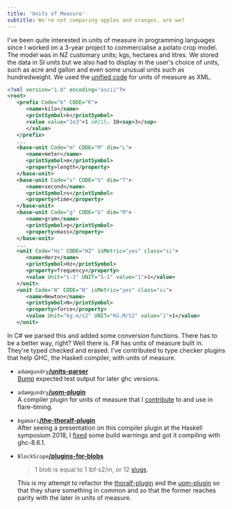 ```yaml
---
title: 'Units of Measure'
subtitle: We're not comparing apples and oranges, are we?
---
```

I've been quite interested in units of measure in programming languages since I
worked on a 3-year project to commercialise a potato crop model. The model was
in NZ customary units; kgs, hectares and litres. We stored the data in SI units
but we also had to display in the user's choice of units, such as acre and
gallon and even some unusual units such as hundredweight. We used the [unified code](https://en.wikipedia.org/wiki/Unified_Code_for_Units_of_Measure) for units of measure as XML.

```xml
<?xml version="1.0" encoding="ascii"?>
<root>
   <prefix Code="k" CODE="K">
      <name>kilo</name>
      <printSymbol>k</printSymbol>
      <value value="1e3">1 &#215; 10<sup>3</sup>
      </value>
   </prefix>
   ...
   <base-unit Code="m" CODE="M" dim="L">
      <name>meter</name>
      <printSymbol>m</printSymbol>
      <property>length</property>
   </base-unit>
   <base-unit Code="s" CODE="S" dim="T">
      <name>second</name>
      <printSymbol>s</printSymbol>
      <property>time</property>
   </base-unit>
   <base-unit Code="g" CODE="G" dim="M">
      <name>gram</name>
      <printSymbol>g</printSymbol>
      <property>mass</property>
   </base-unit>
   ...
   <unit Code="Hz" CODE="HZ" isMetric="yes" class="si">
      <name>Herz</name>
      <printSymbol>Hz</printSymbol>
      <property>frequency</property>
      <value Unit="s-1" UNIT="S-1" value="1">1</value>
   </unit>
   <unit Code="N" CODE="N" isMetric="yes" class="si">
      <name>Newton</name>
      <printSymbol>N</printSymbol>
      <property>force</property>
      <value Unit="kg.m/s2" UNIT="KG.M/S2" value="1">1</value>
   </unit>
```

In C# we parsed this and added some conversion functions. There has to be a
better way, right? Well there is. F# has units of measure built in. They're
typed checked and erased. I've contributed to type checker plugins that help
GHC, the Haskell compiler, with units of measure.

* `adamgundry`[**/units-parser**](https://github.com/adamgundry/units-parser)  
[Bump](https://github.com/adamgundry/units-parser/commit/9db2652bfbeea5d69f590ce15c171d7b9801bb60)
expected test output for later ghc versions.
* `adamgundry`[**/uom-plugin**](http://hackage.haskell.org/package/uom-plugin)  
A compiler plugin for units of measure that
I [contribute](https://github.com/adamgundry/uom-plugin/graphs/contributors)
to and use in flare-timing.
* `bgamari`[**/the-thoralf-plugin**](https://cs.brynmawr.edu/~rae/papers/2018/thoralf/thoralf.pdf)  
After seeing a presentation on this compiler plugin at the Haskell symposium
2018,
I [fixed](https://github.com/bgamari/the-thoralf-plugin/commits?author=philderbeast)
some build warnings and got it compiling with ghc-8.6.1.
* `BlockScope`[**/plugins-for-blobs**](https://github.com/BlockScope/plugins-for-blobs)  

    > 1 blob is equal to 1 lbf⋅s2/in, or 12 [slugs][slug].

    This is my attempt to refactor the [thoralf-plugin][thoralf-plugin] and the
    [uom-plugin][uom-plugin] so that they share something in common and so that the former reaches parity with the later in units of measure.

  [slug]: https://en.wikipedia.org/wiki/Slug_(unit)
  [uom-plugin]: https://github.com/adamgundry/uom-plugin
  [thoralf-plugin]: https://github.com/bgamari/the-thoralf-plugin
  [ghc-tcplugins-extra]: https://github.com/BlockScope/ghc-tcplugins-extra
  [units-parser]: https://github.com/adamgundry/units-parser